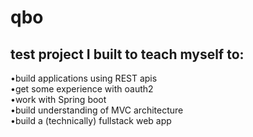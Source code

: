# qbo
## test project I built to teach myself to:

•build applications using REST apis <br />
•get some experience with oauth2 <br />
•work with Spring boot <br />
•build understanding of MVC architecture <br />
•build a (technically) fullstack web app <br />
